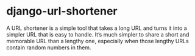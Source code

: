 # django-url-shortener
 A URL shortener is a simple tool that takes a long URL and turns it into a simpler URL that is easy to handle. It’s much simpler to share a short and memorable URL than a lengthy one, especially when those lengthy URLs contain random numbers in them.
